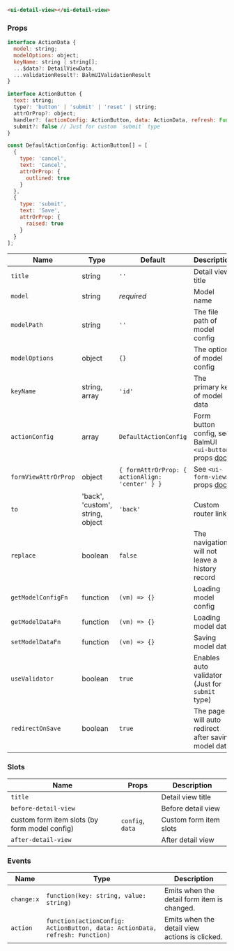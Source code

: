 ```html
<ui-detail-view></ui-detail-view>
```

### Props

```js
interface ActionData {
  model: string;
  modelOptions: object;
  keyName: string | string[];
  ...$data?: DetailViewData,
  ...validationResult?: BalmUIValidationResult
}

interface ActionButton {
  text: string;
  type?: 'button' | 'submit' | 'reset' | string;
  attrOrProp?: object;
  handler?: (actionConfig: ActionButton, data: ActionData, refresh: Function) => void;
  submit?: false // Just for custom `submit` type
}

const DefaultActionConfig: ActionButton[] = [
  {
    type: 'cancel',
    text: 'Cancel',
    attrOrProp: {
      outlined: true
    }
  },
  {
    type: 'submit',
    text: 'Save',
    attrOrProp: {
      raised: true
    }
  }
];
```

| Name                 | Type                             | Default                                         | Description                                                                                                |
| -------------------- | -------------------------------- | ----------------------------------------------- | ---------------------------------------------------------------------------------------------------------- |
| `title`              | string                           | `''`                                            | Detail view title                                                                                          |
| `model`              | string                           | _required_                                      | Model name                                                                                                 |
| `modelPath`          | string                           | `''`                                            | The file path of model config                                                                              |
| `modelOptions`       | object                           | `{}`                                            | The options of model config                                                                                |
| `keyName`            | string, array                    | `'id'`                                          | The primary key of model data                                                                              |
| `actionConfig`       | array                            | `DefaultActionConfig`                           | Form button config, see BalmUI `<ui-button>` props [docs](https://v8.material.balmjs.com/#/general/button) |
| `formViewAttrOrProp` | object                           | `{ formAttrOrProp: { actionAlign: 'center' } }` | See `<ui-form-view>` props [docs](/#/components/form-view)                                                 |
| `to`                 | 'back', 'custom', string, object | `'back'`                                        | Custom router link                                                                                         |
| `replace`            | boolean                          | `false`                                         | The navigation will not leave a history record                                                             |
| `getModelConfigFn`   | function                         | `(vm) => {}`                                    | Loading model config                                                                                       |
| `getModelDataFn`     | function                         | `(vm) => {}`                                    | Loading model data                                                                                         |
| `setModelDataFn`     | function                         | `(vm) => {}`                                    | Saving model data                                                                                          |
| `useValidator`       | boolean                          | `true`                                          | Enables auto validator (Just for `submit` type)                                                            |
| `redirectOnSave`     | boolean                          | `true`                                          | The page will auto redirect after saving model data                                                        |

### Slots

| Name                                          | Props            | Description            |
| --------------------------------------------- | ---------------- | ---------------------- |
| `title`                                       |                  | Detail view title      |
| `before-detail-view`                          |                  | Before detail view     |
| custom form item slots (by form model config) | `config`, `data` | Custom form item slots |
| `after-detail-view`                           |                  | After detail view      |

### Events

| Name       | Type                                                                        | Description                                    |
| ---------- | --------------------------------------------------------------------------- | ---------------------------------------------- |
| `change:x` | `function(key: string, value: string)`                                      | Emits when the detail form item is changed.    |
| `action`   | `function(actionConfig: ActionButton, data: ActionData, refresh: Function)` | Emits when the detail view actions is clicked. |
